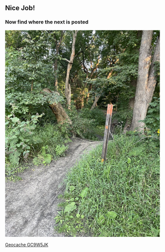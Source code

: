 ## Nice Job!

### Now find where the next is posted

![Stage 2 Image](stage2.jpg)

[Geocache GC9W5JK](https://coord.info/GC9W5JK)
